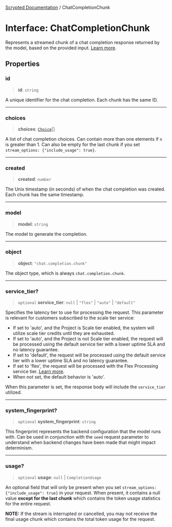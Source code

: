 [Scrypted Documentation](../globals.md) / ChatCompletionChunk

# Interface: ChatCompletionChunk

Represents a streamed chunk of a chat completion response returned by the model,
based on the provided input.
[Learn more](https://platform.openai.com/docs/guides/streaming-responses).

## Properties

### id

> **id**: `string`

A unique identifier for the chat completion. Each chunk has the same ID.

***

### choices

> **choices**: [`Choice`](../namespaces/ChatCompletionChunk/interfaces/Choice.md)[]

A list of chat completion choices. Can contain more than one elements if `n` is
greater than 1. Can also be empty for the last chunk if you set
`stream_options: {"include_usage": true}`.

***

### created

> **created**: `number`

The Unix timestamp (in seconds) of when the chat completion was created. Each
chunk has the same timestamp.

***

### model

> **model**: `string`

The model to generate the completion.

***

### object

> **object**: `"chat.completion.chunk"`

The object type, which is always `chat.completion.chunk`.

***

### service\_tier?

> `optional` **service\_tier**: `null` \| `"flex"` \| `"auto"` \| `"default"`

Specifies the latency tier to use for processing the request. This parameter is
relevant for customers subscribed to the scale tier service:

- If set to 'auto', and the Project is Scale tier enabled, the system will
  utilize scale tier credits until they are exhausted.
- If set to 'auto', and the Project is not Scale tier enabled, the request will
  be processed using the default service tier with a lower uptime SLA and no
  latency guarantee.
- If set to 'default', the request will be processed using the default service
  tier with a lower uptime SLA and no latency guarantee.
- If set to 'flex', the request will be processed with the Flex Processing
  service tier.
  [Learn more](https://platform.openai.com/docs/guides/flex-processing).
- When not set, the default behavior is 'auto'.

When this parameter is set, the response body will include the `service_tier`
utilized.

***

### system\_fingerprint?

> `optional` **system\_fingerprint**: `string`

This fingerprint represents the backend configuration that the model runs with.
Can be used in conjunction with the `seed` request parameter to understand when
backend changes have been made that might impact determinism.

***

### usage?

> `optional` **usage**: `null` \| `CompletionUsage`

An optional field that will only be present when you set
`stream_options: {"include_usage": true}` in your request. When present, it
contains a null value **except for the last chunk** which contains the token
usage statistics for the entire request.

**NOTE:** If the stream is interrupted or cancelled, you may not receive the
final usage chunk which contains the total token usage for the request.
